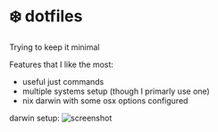 # ❄️ dotfiles

Trying to keep it minimal

Features that I like the most:
- useful just commands
- multiple systems setup (though I primarly use one)
- nix darwin with some osx options configured

darwin setup:
![screenshot](./assets/desktop.png)

